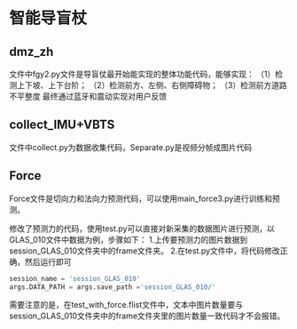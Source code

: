 # 智能导盲杖
## dmz_zh
文件中fgy2.py文件是导盲仗最开始能实现的整体功能代码，能够实现：
  （1）检测上下坡、上下台阶；
  （2）检测前方、左侧、右侧障碍物；
  （3）检测前方道路不平整度
最终通过蓝牙和震动实现对用户反馈

## collect_IMU+VBTS
文件中collect.py为数据收集代码，Separate.py是视频分帧成图片代码

## Force
Force文件是切向力和法向力预测代码，可以使用main_force3.py进行训练和预测。  


修改了预测力的代码，使用test.py可以直接对新采集的数据图片进行预测，以GLAS_010文件中数据为例，步骤如下：
1.上传要预测力的图片数据到session_GLAS_010文件夹中的frame文件夹。
2.在test.py文件中，将代码修改正确，然后运行即可

```python
session_name = 'session_GLAS_010'
args.DATA_PATH = args.save_path ='session_GLAS_010/'
```


需要注意的是，在test_with_force.flist文件中，文本中图片数量要与session_GLAS_010文件夹中的frame文件夹里的图片数量一致代码才不会报错。